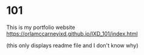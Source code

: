 # 101
This is my portfolio website
 https://orlamccarneyixd.github.io/IXD_101/index.html

(this only displays readme file and I don't know why)
